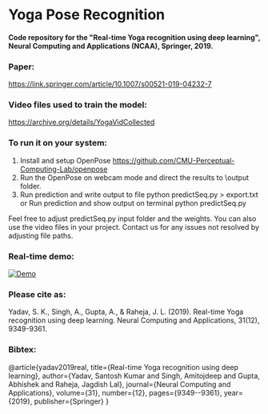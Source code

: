 # Yoga Pose Recognition
#### Code repository for the "Real-time Yoga recognition using deep learning", Neural Computing and Applications (NCAA), Springer, 2019.

### Paper:
https://link.springer.com/article/10.1007/s00521-019-04232-7

### Video files used to train the model:
https://archive.org/details/YogaVidCollected

### To run it on your system:

1. Install and setup OpenPose https://github.com/CMU-Perceptual-Computing-Lab/openpose
2. Run the OpenPose on webcam mode and direct the results to \output folder.
3. Run prediction and write output to file python predictSeq.py > export.txt
   or Run prediction and show output on terminal python predictSeq.py

Feel free to adjust predictSeq.py input folder and the weights. You can also use the video files in your project. 
Contact us for any issues not resolved by adjusting file paths.

### Real-time demo:

[![Demo](https://img.youtube.com/vi/C_629XEmd1Q/maxresdefault.jpg)](https://youtu.be/C_629XEmd1Q)

### Please cite as:

Yadav, S. K., Singh, A., Gupta, A., & Raheja, J. L. (2019). Real-time Yoga recognition using deep learning. Neural Computing and Applications, 31(12), 9349-9361.

### Bibtex:

@article{yadav2019real,
  title={Real-time Yoga recognition using deep learning},
  author={Yadav, Santosh Kumar and Singh, Amitojdeep and Gupta, Abhishek and Raheja, Jagdish Lal},
  journal={Neural Computing and Applications},
  volume={31},
  number={12},
  pages={9349--9361},
  year={2019},
  publisher={Springer}
}

